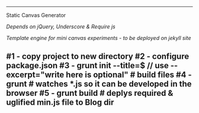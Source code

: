 ---
Static Canvas Generator

<i>Depends on jQuery, Underscore & Require js</i>

<i>Template engine for mini canvas experiments - to be deployed on jekyll site</i>

#1 - copy project to new directory
#2 - configure package.json
#3 - grunt init --title=$ // use --excerpt="write here is optional" # build files
#4 - grunt # watches *.js so it can be developed in the browser
#5 - grunt build # deplys required & uglified min.js file to Blog dir
---